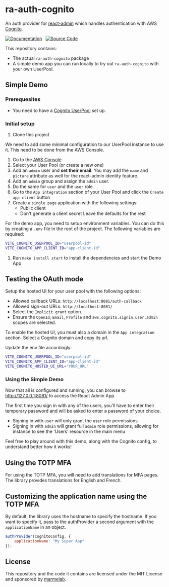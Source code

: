# ra-auth-cognito

An auth provider for [react-admin](https://github.com/marmelab/react-admin) which handles authentication with AWS [Cognito](https://docs.aws.amazon.com/cognito/latest/developerguide/what-is-amazon-cognito.html).

[![Documentation]][DocumentationLink] 
[![Source Code]][SourceCodeLink] 

[Documentation]: https://img.shields.io/badge/Documentation-darkgreen?style=for-the-badge
[Source Code]: https://img.shields.io/badge/Source_Code-blue?style=for-the-badge

[DocumentationLink]: ./packages/ra-auth-cognito/Readme.md 'Documentation'
[SourceCodeLink]: https://github.com/marmelab/ra-auth-cognito/tree/main/packages/ra-auth-cognito 'Source Code'

This repository contains:

-   The actual `ra-auth-cognito` package
-   A simple demo app you can run locally to try out `ra-auth-cognito` with your own UserPool.

## Simple Demo

### Prerequesites

-   You need to have a [Cognito UserPool](https://docs.aws.amazon.com/cognito/latest/developerguide/what-is-amazon-cognito.html) set up.

### Initial setup

1. Clone this project

We need to add some minimal configuration to our UserPool instance to use it. This need to be done from the AWS Console.

1. Go to the [AWS Console](https://eu-west-3.console.aws.amazon.com/cognito/v2/idp/user-pools/)
1. Select your User Pool (or create a new one)
1. Add an `admin` user and **set their email**. You may add the `name` and `picture` attribute as well for the react-admin identity feature.
1. Add an `admin` group and assign the `admin` user.
1. Do the same for `user` and the `user` role.
1. Go to the `App integration` section of your User Pool and click the `Create app client` button
1. Create a `single page` application with the following settings:
    - Public client
    - Don't generate a client secret
    Leave the defaults for the rest

For the demo app, you need to setup environment variables. You can do this by creating a `.env` file in the root of the project. The following variables are required:

```sh
VITE_COGNITO_USERPOOL_ID="userpool-id"
VITE_COGNITO_APP_CLIENT_ID="app-client-id"
```

1. Run `make install start` to install the dependencies and start the Demo App

## Testing the OAuth mode

Setup the hosted UI for your user pool with the following options:
- Allowed callback URLs: `http://localhost:8081/auth-callback`
- Allowed sign-out URLs: `http://localhost:8081/`
- Select the `Implicit grant` option.
- Ensure the `OpenId`, `Email`, `Profile` and `aws.cognito.signin.user.admin` scopes are selected.

To enable the hosted UI, you must also a domain in the `App integration` section. Select a Cognito domain and copy its url.

Update the env file accordingly:

```sh
VITE_COGNITO_USERPOOL_ID="userpool-id"
VITE_COGNITO_APP_CLIENT_ID="app-client-id"
VITE_COGNITO_HOSTED_UI_URL="YOUR_URL"
```

### Using the Simple Demo

Now that all is configured and running, you can browse to http://127.0.0.1:8081/ to access the React Admin App.

The first time you sign in with any of the users, you'll have to enter their temporary password and will be asked to enter a password of your choice.

-   Signing in with `user` will only grant the `user` role permissions
-   Signing in with `admin` will grant full `admin` role permissions, allowing for instance to see the 'Users' resource in the main menu

Feel free to play around with this demo, along with the Cognito config, to understand better how it works!

## Using the TOTP MFA

For using the TOTP MFA, you will need to add translations for MFA pages. The library provides translations for English and French.

## Customizing the application name using the TOTP MFA

By default, the library uses the hostname to specify the hostname. If you want to specify it, pass to the authProvider a second argument with the `applicationName` in an object.

```js
authProvider(cognitoConfig, {
    applicationName: "My Super App"
});
```


## License

This repository and the code it contains are licensed under the MIT License and sponsored by [marmelab](https://marmelab.com).


